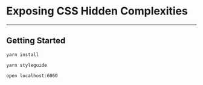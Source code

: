 # Exposing CSS Hidden Complexities

----------------



## Getting Started

```
yarn install

yarn styleguide

open localhost:6060
```
